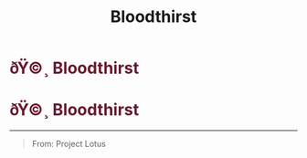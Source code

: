 ﻿---
lang: en-US
title: Bloodthirst
prev: Aware
next: Diseased
---
# <font color=#691a2e>ðŸ©¸ <b>Bloodthirst</b></font> <Badge text="Mixed" type="tip" vertical="middle"/>
# <font color=#691a2e>ðŸ©¸ <b>Bloodthirst</b></font> <Badge text="Mixed" type="tip" vertical="middle"/>
---

> From: Project Lotus

